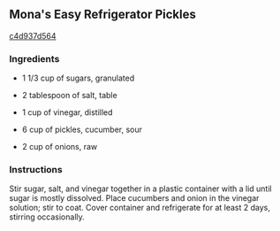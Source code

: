 ## Mona's Easy Refrigerator Pickles

[c4d937d564](http://allrecipes.com/recipe/monas-easy-refrigerator-pickles/)

### Ingredients

 - 1 1/3 cup of sugars, granulated

 - 2 tablespoon of salt, table

 - 1 cup of vinegar, distilled

 - 6 cup of pickles, cucumber, sour

 - 2 cup of onions, raw

### Instructions

Stir sugar, salt, and vinegar together in a plastic container with a lid until sugar is mostly dissolved. Place cucumbers and onion in the vinegar solution; stir to coat. Cover container and refrigerate for at least 2 days, stirring occasionally.